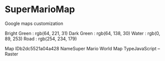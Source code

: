 # SuperMarioMap
Google maps customization

Bright Green : rgb(64, 221, 31)
Dark Green : rgb(64, 138, 30)
Water : rgb(0, 89, 253)
Road : rgb(254, 234, 179)

Map IDb2dc5521a04a428 
NameSuper Mario World Map
TypeJavaScript – Raster